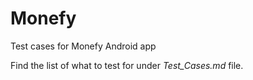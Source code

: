 # Monefy
Test cases for Monefy Android app

Find the list of what to test for under *Test_Cases.md* file.
